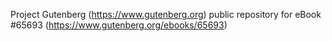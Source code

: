 Project Gutenberg (https://www.gutenberg.org) public repository for
eBook #65693 (https://www.gutenberg.org/ebooks/65693)
